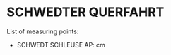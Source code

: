 # SCHWEDTER QUERFAHRT

List of measuring points:

* SCHWEDT SCHLEUSE AP: <Value topic="rivers/pegel-online/SQF/SCHWEDT_SCHLEUSE_AP/measurementValue"/> cm
